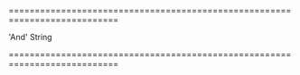<!--**
/*-------------------------------------------
    Auto-generated file. Do not modify.
-------------------------------------------

**-->
===========================================================================
<!--hidden--><!--/hidden-->
<!--default-->'And'<!--/default-->
<!--type-->String<!--/type-->
===========================================================================

<!--shortDescription-->

<!--/shortDescription-->

<!--fullDescription-->

<!--/fullDescription-->